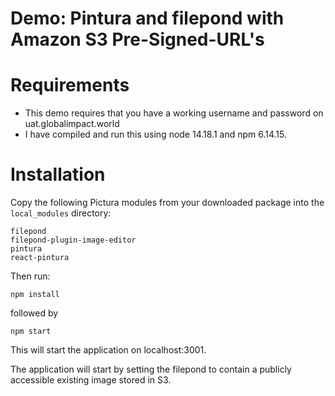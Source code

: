 # Demo: Pintura and filepond with Amazon S3 Pre-Signed-URL's

# Requirements
- This demo requires that you have a working username and password on uat.globalimpact.world
- I have compiled and run this using node 14.18.1 and npm 6.14.15.

# Installation

Copy the following Pictura modules from your downloaded package into the `local_modules` directory:

```
filepond
filepond-plugin-image-editor
pintura
react-pintura
```

Then run: 
```
npm install
``` 
followed by 
```
npm start
```

This will start the application on localhost:3001.

The application will start by setting the filepond to contain a publicly accessible existing image 
stored in S3.
